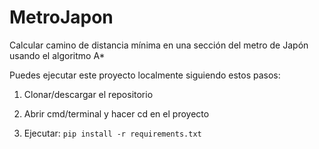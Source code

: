 # MetroJapon
Calcular camino de distancia mínima en una sección del metro de Japón usando el algoritmo A*

Puedes ejecutar este proyecto localmente siguiendo estos pasos:

  1. Clonar/descargar el repositorio
  
  2. Abrir cmd/terminal y hacer cd en el proyecto
  
  3. Ejecutar: `pip install -r requirements.txt`
